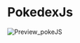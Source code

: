 # PokedexJs
![Preview_pokeJS](https://user-images.githubusercontent.com/82946371/119802618-fb1e0d80-bede-11eb-8ed3-9772d1d6b051.gif)

